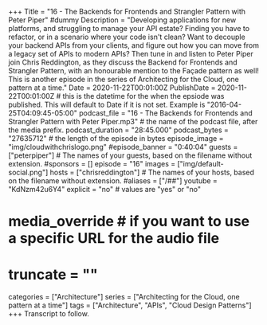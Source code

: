 +++
Title = "16 - The Backends for Frontends and Strangler Pattern with Peter Piper" #dummy
Description = "Developing applications for new platforms, and struggling to manage your API estate? Finding you have to refactor, or in a scenario where your code isn't clean? Want to decouple your backend APIs from your clients, and figure out how you can move from a legacy set of APIs to modern APIs? Then tune in and listen to Peter Piper join Chris Reddington, as they discuss the Backend for Frontends and Strangler Pattern, with an honourable mention to the Façade pattern as well! This is another episode in the series of Architecting for the Cloud, one pattern at a time."
Date = 2020-11-22T00:01:00Z
PublishDate = 2020-11-22T00:01:00Z # this is the datetime for the when the epsiode was published. This will default to Date if it is not set. Example is "2016-04-25T04:09:45-05:00"
podcast_file = "16 - The Backends for Frontends and Strangler Pattern with Peter Piper.mp3" # the name of the podcast file, after the media prefix.
podcast_duration = "28:45.000"
podcast_bytes = "27635712" # the length of the episode in bytes
episode_image = "img/cloudwithchrislogo.png"
#episode_banner = "0:40:04"
guests = ["peterpiper"] # The names of your guests, based on the filename without extension.
#sponsors = []
episode = "16"
images = ["img/default-social.png"]
hosts = ["chrisreddington"] # The names of your hosts, based on the filename without extension.
#aliases = ["/##"]
youtube = "KdNzm42u6Y4"
explicit = "no" # values are "yes" or "no"
# media_override # if you want to use a specific URL for the audio file
# truncate = ""
categories = ["Architecture"]
series = ["Architecting for the Cloud, one pattern at a time"]
tags = ["Architecture", "APIs", "Cloud Design Patterns"]
+++
Transcript to follow.
